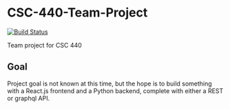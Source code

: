 # CSC-440-Team-Project
[![Build Status](https://travis-ci.com/KYDronePilot/CSC-440-Team-Project.svg?token=UPpYeFG6qsnEPAAd486T&branch=master)](https://travis-ci.com/KYDronePilot/CSC-440-Team-Project)

Team project for CSC 440

## Goal
Project goal is not known at this time, but the hope is to build something with a React.js frontend and a Python
backend, complete with either a REST or graphql API.

